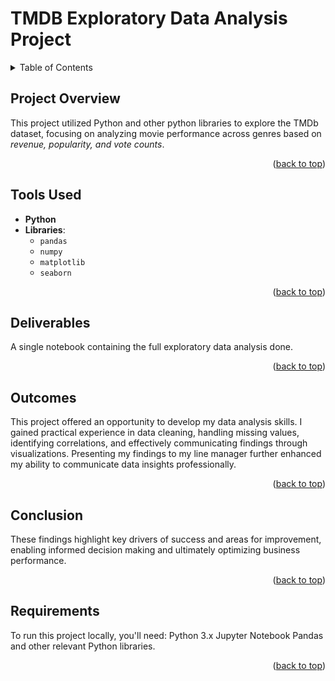 <a id="readme-top"></a>

# TMDB Exploratory Data Analysis Project

<!-- TABLE OF CONTENTS -->
<details>
  <summary>Table of Contents</summary>
  <ol>
    <li>
      <a href="#project-overview">Project Overview</a>
    </li>
    <li>
      <a href="#tools-used">Tools Used</a>
    </li>
    <li>
      <a href="#deliverables">Deliverables</a>
    </li>
    <li>
      <a href="#outcomes">Outcomes</a>
    </li>
    <li>
      <a href="#conclusion">Conclusion</a>
    </li>
    <li>
      <a href="#requirements">Requirements</a>
  </ol>
</details>



<!-- PROJECT OVERVIEW -->
## Project Overview

This project utilized Python and other python libraries to explore the TMDb dataset, focusing on analyzing movie performance across genres based on *revenue, popularity, and vote counts*.

<p align="right">(<a href="#readme-top">back to top</a>)</p>


<!-- Tools Used -->
## Tools Used

* **Python**
* **Libraries**:
  * `pandas`
  * `numpy`
  * `matplotlib`
  * `seaborn`

<p align="right">(<a href="#readme-top">back to top</a>)</p>


<!-- Deliverables -->
## Deliverables
A single notebook containing the full exploratory data analysis done. 

<p align="right">(<a href="#readme-top">back to top</a>)</p>


<!-- Outcomes -->
## Outcomes
This project offered an opportunity to develop my data analysis skills. I gained practical experience in data cleaning, handling missing values, identifying correlations, and effectively communicating findings through visualizations. Presenting my findings to my line manager further enhanced my ability to communicate data insights professionally.

<p align="right">(<a href="#readme-top">back to top</a>)</p>

<!-- Conclusion -->
## Conclusion
These findings highlight key drivers of success and areas for improvement, enabling informed decision making and ultimately optimizing business performance.

<p align="right">(<a href="#readme-top">back to top</a>)</p>

<!-- Requirements -->
## Requirements
To run this project locally, you'll need: Python 3.x Jupyter Notebook Pandas and other relevant Python libraries.

<p align="right">(<a href="#readme-top">back to top</a>)</p>

